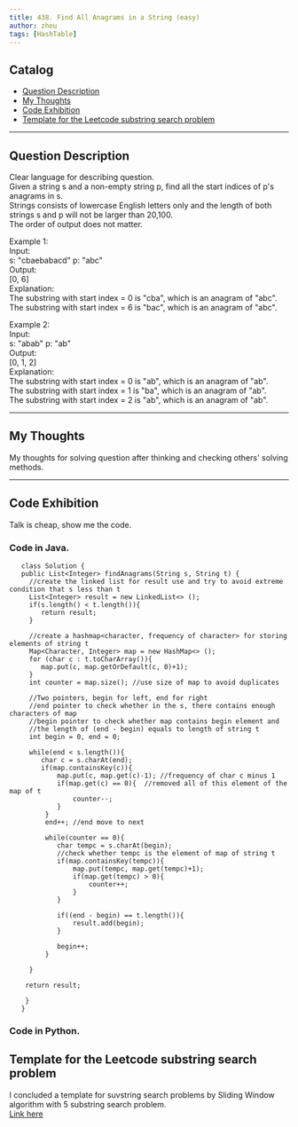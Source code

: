 ```yaml
---
title: 438. Find All Anagrams in a String (easy)                
author: zhou      
tags: [HashTable]          
---
```


       

## Catalog  
+ [Question Description](#partI)
+ [My Thoughts](#partII)
+ [Code Exhibition](#partIII)
+ [Template for the Leetcode substring search problem](#partIV)

----------------------------------

## Question Description
Clear language for describing question.      
Given a string s and a non-empty string p, find all the start indices of p's anagrams in s.     
Strings consists of lowercase English letters only and the length of both strings s and p will not be larger than 20,100.     
The order of output does not matter.    

Example 1:    
Input:   
s: "cbaebabacd" p: "abc"   
Output:   
[0, 6]   
Explanation:   
The substring with start index = 0 is "cba", which is an anagram of "abc".   
The substring with start index = 6 is "bac", which is an anagram of "abc".   

Example 2:    
Input:   
s: "abab" p: "ab"    
Output:   
[0, 1, 2]    
Explanation:   
The substring with start index = 0 is "ab", which is an anagram of "ab".   
The substring with start index = 1 is "ba", which is an anagram of "ab".   
The substring with start index = 2 is "ab", which is an anagram of "ab".   


----------------------------------

## My Thoughts
My thoughts for solving question after thinking and checking others' solving methods.        








----------------------------------

## Code Exhibition
Talk is cheap, show me the code.    
### Code in Java.     

       class Solution {
       public List<Integer> findAnagrams(String s, String t) {
         //create the linked list for result use and try to avoid extreme condition that s less than t
         List<Integer> result = new LinkedList<> ();
         if(s.length() < t.length()){
            return result;
         }
        
         //create a hashmap<character, frequency of character> for storing elements of string t
         Map<Character, Integer> map = new HashMap<> ();
         for (char c : t.toCharArray()){
            map.put(c, map.getOrDefault(c, 0)+1);
         }
         int counter = map.size(); //use size of map to avoid duplicates
        
         //Two pointers, begin for left, end for right
         //end pointer to check whether in the s, there contains enough characters of map
         //begin pointer to check whether map contains begin element and 
         //the length of (end - begin) equals to length of string t
         int begin = 0, end = 0;
        
         while(end < s.length()){
            char c = s.charAt(end);
            if(map.containsKey(c)){
                map.put(c, map.get(c)-1); //frequency of char c minus 1
                if(map.get(c) == 0){  //removed all of this element of the map of t
                    counter--;
                }
             }
             end++; //end move to next
            
             while(counter == 0){
                char tempc = s.charAt(begin);
                //check whether tempc is the element of map of string t
                if(map.containsKey(tempc)){
                    map.put(tempc, map.get(tempc)+1);
                    if(map.get(tempc) > 0){
                        counter++;
                    }
                }
                
                if((end - begin) == t.length()){
                    result.add(begin);
                }
                
                begin++;
             }
            
         }
        
        return result;
        
        }
       }



### Code in Python.   




## Template for the Leetcode substring search problem     
I concluded a template for suvstring search problems by Sliding Window algorithm with 5 substring search problem.   
[Link here](https://github.com/zhou-1/Personal-Blog/blob/master/_posts/HashTableThinking/substringSearchBylidingWindowAlgorithm.md)    






